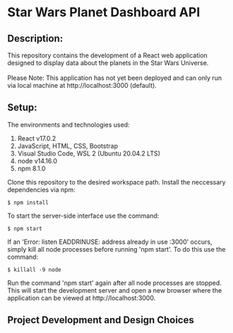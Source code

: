 # Star Wars Planet Dashboard API

## Description:
This repository contains the development of a React web application designed to display data about the planets in the Star Wars Universe. 
<br></br>
Please Note: This application has not yet been deployed and can only run via local machine at http://localhost:3000 (default). 

## Setup:
The environments and technologies used:
1. React v17.0.2 
2. JavaScript, HTML, CSS, Bootstrap 
3. Visual Studio Code, WSL 2 (Ubuntu 20.04.2 LTS)
4. node v14.16.0
5. npm 8.1.0

Clone this repository to the desired workspace path. 
Install the neccessary dependencies via npm: 
```
$ npm install
```
To start the server-side interface use the command:
```
$ npm start
```
If an 'Error: listen EADDRINUSE: address already in use :3000' occurs, simply kill all node processes before running 'npm start'. To do this use the command: 
```
$ killall -9 node
```
Run the command 'npm start' again after all node processes are stopped. This will start the development server and open a new browser where the application can be viewed at http://localhost:3000. 

## Project Development and Design Choices